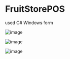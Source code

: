 # FruitStorePOS
used C# Windows form


![image](https://github.com/user-attachments/assets/053a9530-47bd-44f4-910d-a44487fdfa9a)

![image](https://github.com/user-attachments/assets/b67b98e5-0e79-452b-a9bd-88ff0e20acb3)

![image](https://github.com/user-attachments/assets/d4a7a8fb-1348-40d8-b1fe-14002c126b9f)
